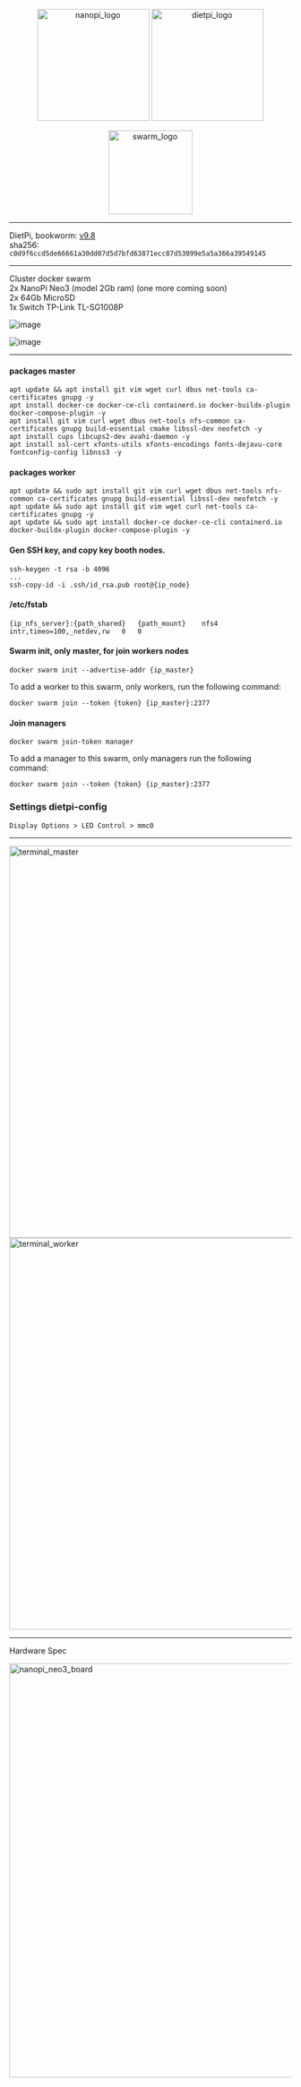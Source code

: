 <p align="center">
  <img src="https://github.com/user-attachments/assets/43726c51-3279-4c5f-98a7-2cbbc1f8bf46" width="200" title="nanopi_logo">
  <img src="https://github.com/user-attachments/assets/f341ce45-3a22-4203-9bb7-fe389014d980" width="200" title="dietpi_logo">
</p>
<p align="center">
  <img src="https://github.com/user-attachments/assets/207cc972-96da-411b-8487-e511b7dad1be" width="150" title="swarm_logo">
</p>


---
DietPi, bookworm: [v9.8](https://dietpi.com/downloads/images/DietPi_NanoPiNEO3-ARMv8-Bookworm.img.xz)\
sha256: `c0d9f6ccd5de66661a30dd07d5d7bfd63871ecc87d53099e5a5a366a39549145`

---
Cluster docker swarm\
2x NanoPi Neo3 (model 2Gb ram) (one more coming soon)\
2x 64Gb MicroSD\
1x Switch TP-Link TL-SG1008P

![image](https://github.com/user-attachments/assets/f4e75ed6-3671-417c-b15b-ca7cb51d61e9)

![image](https://github.com/user-attachments/assets/2786862c-0014-4178-92d9-12a8f8084197)

---
#### packages master

    apt update && apt install git vim wget curl dbus net-tools ca-certificates gnupg -y
    apt install docker-ce docker-ce-cli containerd.io docker-buildx-plugin docker-compose-plugin -y
    apt install git vim curl wget dbus net-tools nfs-common ca-certificates gnupg build-essential cmake libssl-dev neofetch -y
    apt install cups libcups2-dev avahi-daemon -y
    apt install ssl-cert xfonts-utils xfonts-encodings fonts-dejavu-core fontconfig-config libnss3 -y


#### packages worker

    apt update && sudo apt install git vim curl wget dbus net-tools nfs-common ca-certificates gnupg build-essential libssl-dev neofetch -y
    apt update && sudo apt install git vim wget curl net-tools ca-certificates gnupg -y
    apt update && sudo apt install docker-ce docker-ce-cli containerd.io docker-buildx-plugin docker-compose-plugin -y


#### Gen SSH key, and copy key booth nodes. 
    ssh-keygen -t rsa -b 4096
    ...
    ssh-copy-id -i .ssh/id_rsa.pub root@{ip_node}

#### /etc/fstab
    {ip_nfs_server}:{path_shared}	{path_mount}	nfs4	intr,timeo=100,_netdev,rw	0	0

#### Swarm init, only master, for join workers nodes
    docker swarm init --advertise-addr {ip_master}

To add a worker to this swarm, only workers, run the following command:
    
    docker swarm join --token {token} {ip_master}:2377

#### Join managers
    docker swarm join-token manager

To add a manager to this swarm, only managers run the following command:
    
    docker swarm join --token {token} {ip_master}:2377

### Settings dietpi-config

    Display Options > LED Control > mmc0


---
<img src="https://github.com/user-attachments/assets/bcd104e6-a2db-4f62-b507-f894b1c1d08f" width="700" title="terminal_master">

<img src="https://github.com/user-attachments/assets/282ed869-33ce-4c79-a5d6-6adf077b1a65" width="700" title="terminal_worker">

---
Hardware Spec

<img src="https://github.com/user-attachments/assets/006f536d-67d7-4f74-a7f6-eb119a2aafc4" width="740" title="nanopi_neo3_board">
